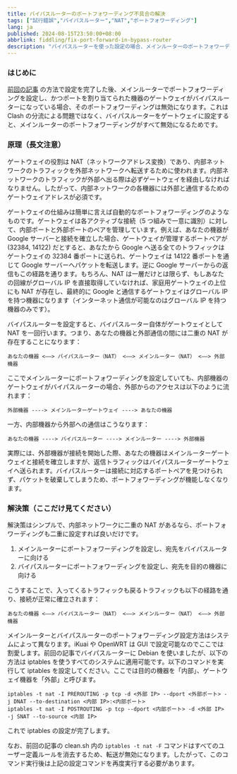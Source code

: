 ```yaml
---
title: バイパスルーターのポートフォワーディング不具合の解決
tags: ["試行錯誤","バイパスルーター","NAT","ポートフォワーディング"]
lang: ja
published: 2024-08-15T23:50:00+08:00
abbrlink: fiddling/fix-port-forward-in-bypass-router
description: "バイパスルーターを使った設定の場合、メインルーターのポートフォワーディングが無効になることがよくあります。これはバイパスルーターのゲートウェイ設定がトラフィックの転送経路を変えるためで、元々メインルーターに依存していたポートフォワーディングが正常に機能しなくなるためです。ゲートウェイの主な役割はアドレス変換を行い、内部ネットワークのトラフィックを外部ネットワークへ転送することです。各内部ネットワーク機器は外部と通信するために必ずゲートウェイを設定する必要があります。この仕組みを理解することで、ポートフォワーディングの不具合解決に役立ちます。"
---
```

### はじめに

[前回の記事](/ja/fiddling/debian-as-bypass-router) の方法で設定を完了した後、メインルーターでポートフォワーディングを設定し、かつポートを割り当てられた機器のゲートウェイがバイパスルーターになっている場合、そのポートフォワーディングは無効になります。これは Clash の分流による問題ではなく、バイパスルーターをゲートウェイに設定すると、メインルーターのポートフォワーディングがすべて無効になるためです。

### 原理（長文注意）

ゲートウェイの役割は NAT（ネットワークアドレス変換）であり、内部ネットワークのトラフィックを外部ネットワークへ転送するために使われます。内部ネットワークのトラフィックが外部へ出る際は必ずゲートウェイを経由しなければなりません。したがって、内部ネットワークの各機器には外部と通信するためのゲートウェイアドレスが必須です。

ゲートウェイの仕組みは簡単に言えば自動的なポートフォワーディングのようなものです。ゲートウェイは各アクティブな接続（5 つ組みで一意に識別）に対して、内部ポートと外部ポートのペアを管理しています。例えば、あなたの機器が Google サーバーと接続を確立した場合、ゲートウェイが管理するポートペアが (32384, 14122) だとすると、あなたから Google へ送る全てのトラフィックはゲートウェイの 32384 番ポートに送られ、ゲートウェイは 14122 番ポートを通じて Google サーバーへパケットを転送します。逆に Google サーバーからの返信もこの経路を通ります。もちろん、NAT は一層だけとは限らず、もしあなたの回線がグローバル IP を直接取得していなければ、家庭用ゲートウェイの上位にも NAT が存在し、最終的に Google と通信するゲートウェイはグローバル IP を持つ機器になります（インターネット通信が可能なのはグローバル IP を持つ機器のみです）。

バイパスルーターを設定すると、バイパスルーター自体がゲートウェイとして NAT を一回行います。つまり、あなたの機器と外部通信の間には二重の NAT が存在することになります：

```
あなたの機器 <——> バイパスルーター（NAT） <——> メインルーター（NAT） <——> 外部機器
```

ここでメインルーターにポートフォワーディングを設定していても、内部機器のゲートウェイがバイパスルーターの場合、外部からのアクセスは以下のように流れます：

```
外部機器 ----> メインルーターゲートウェイ ----> あなたの機器
```

一方、内部機器から外部への通信はこうなります：

```
あなたの機器 ----> バイパスルーター ----> メインルーター ----> 外部機器
```

実際には、外部機器が接続を開始した際、あなたの機器はメインルーターゲートウェイと接続を確立しますが、返信トラフィックはバイパスルーターゲートウェイへ送られます。バイパスルーターは接続に対応するポートペアを見つけられず、パケットを破棄してしまうため、ポートフォワーディングが機能しなくなります。

### 解決策（ここだけ見てください）

解決策はシンプルで、内部ネットワークに二重の NAT があるなら、ポートフォワーディングも二重に設定すれば良いだけです。

1. メインルーターにポートフォワーディングを設定し、宛先をバイパスルーターに向ける
2. バイパスルーターにポートフォワーディングを設定し、宛先を目的の機器に向ける

こうすることで、入ってくるトラフィックも戻るトラフィックも以下の経路を通り、接続が正常に確立されます：

```
あなたの機器 <——> バイパスルーター（NAT） <——> メインルーター（NAT） <——> 外部機器
```

メインルーターとバイパスルーターのポートフォワーディング設定方法はシステムによって異なります。iKuai や OpenWRT は GUI で設定可能なのでここでは割愛します。前回の記事でバイパスルーターに Debian を使いましたが、以下の方法は iptables を使うすべてのシステムに適用可能です。以下のコマンドを実行して iptables を設定してください。ここでは目的の機器を「内部」、ゲートウェイ機器を「外部」と呼びます。

```shell
iptables -t nat -I PREROUTING -p tcp -d <外部 IP> --dport <外部ポート> -j DNAT --to-destination <内部 IP>:<内部ポート>
iptables -t nat -I POSTROUTING -p tcp --dport <内部ポート> -d <外部 IP> -j SNAT --to-source <内部 IP>
```

これで iptables の設定が完了します。

なお、前回の記事の clean.sh 内の `iptables -t nat -F` コマンドはすべてのユーザー定義ルールを消去するため、転送が無効になります。したがって、このコマンド実行後は上記の設定コマンドを再度実行する必要があります。